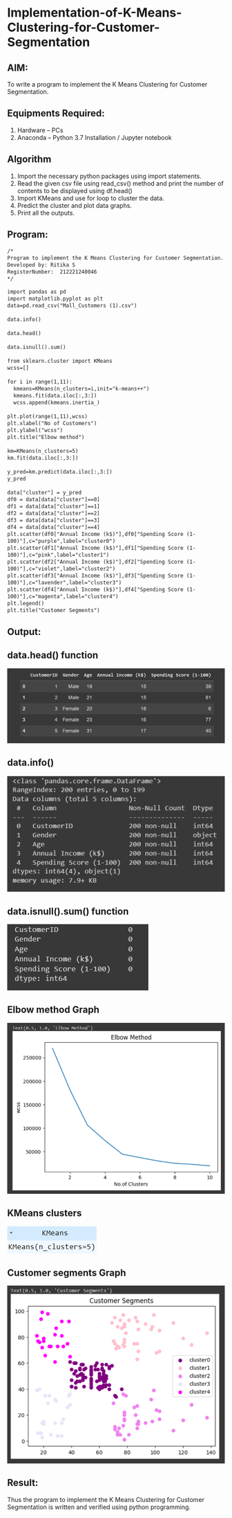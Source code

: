 # Implementation-of-K-Means-Clustering-for-Customer-Segmentation

## AIM:
To write a program to implement the K Means Clustering for Customer Segmentation.

## Equipments Required:
1. Hardware – PCs
2. Anaconda – Python 3.7 Installation / Jupyter notebook

## Algorithm
1. Import the necessary python packages using import statements.
2. Read the given csv file using read_csv() method and print the number of contents to be displayed using df.head()
3. Import KMeans and use for loop to cluster the data.
4. Predict the cluster and plot data graphs.
5. Print all the outputs.
 

## Program:
```
/*
Program to implement the K Means Clustering for Customer Segmentation.
Developed by: Ritika S
RegisterNumber:  212221240046
*/
```
```
import pandas as pd
import matplotlib.pyplot as plt
data=pd.read_csv("Mall_Customers (1).csv")

data.info()

data.head()

data.isnull().sum()

from sklearn.cluster import KMeans
wcss=[]

for i in range(1,11):
  kmeans=KMeans(n_clusters=i,init="k-means++")
  kmeans.fit(data.iloc[:,3:])
  wcss.append(kmeans.inertia_)
  
plt.plot(range(1,11),wcss)
plt.xlabel("No of Customers")
plt.ylabel("wcss")
plt.title("Elbow method")

km=KMeans(n_clusters=5)
km.fit(data.iloc[:,3:])

y_pred=km.predict(data.iloc[:,3:])
y_pred

data["cluster"] = y_pred
df0 = data[data["cluster"]==0]
df1 = data[data["cluster"]==1]
df2 = data[data["cluster"]==2]
df3 = data[data["cluster"]==3]
df4 = data[data["cluster"]==4]
plt.scatter(df0["Annual Income (k$)"],df0["Spending Score (1-100)"],c="purple",label="cluster0")
plt.scatter(df1["Annual Income (k$)"],df1["Spending Score (1-100)"],c="pink",label="cluster1")
plt.scatter(df2["Annual Income (k$)"],df2["Spending Score (1-100)"],c="violet",label="cluster2")
plt.scatter(df3["Annual Income (k$)"],df3["Spending Score (1-100)"],c="lavender",label="cluster3")
plt.scatter(df4["Annual Income (k$)"],df4["Spending Score (1-100)"],c="magenta",label="cluster4")
plt.legend()
plt.title("Customer Segments")

```
## Output:

## data.head() function
![Output](ml1.png)
## data.info()
![Output](ml6.png)
## data.isnull().sum() function
![Output](ml3.png)
## Elbow method Graph
![Output](ml4.png)
## KMeans clusters
![Output](ml5.png)
## Customer segments Graph
![Output](ml7.png)



## Result:
Thus the program to implement the K Means Clustering for Customer Segmentation is written and verified using python programming.
